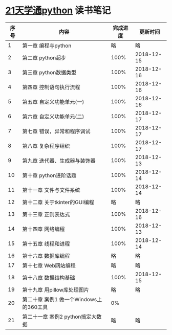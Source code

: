 # [21天学通python](./21天学通python.pdf) 读书笔记

| 序号 | 内容                                    | 完成进度 | 更新时间   |
| ---- | --------------------------------------- | -------- | ---------- |
| 1    | 第一章 编程与python                     | 略       | 略         |
| 2    | 第二章 python起步                       | 100%     | 2018-12-15 |
| 3    | 第三章 python数据类型                   | 100%     | 2018-12-16 |
| 4    | 第四章 控制语句执行流程                 | 100%     | 2018-12-16 |
| 5    | 第五章 自定义功能单元(一)               | 100%     | 2018-12-16 |
| 6    | 第六章 自定义功能单元(二)               | 100%     | 2018-12-17 |
| 7    | 第七章 错误，异常和程序调试             | 100%     | 2018-12-17 |
| 8    | 第八章 复杂程序组织                     | 100%     | 2018-12-17 |
| 9    | 第九章 迭代器、生成器与装饰器           | 100%     | 2018-12-13 |
| 10   | 第十章 python进阶话题                   | 100%     | 2018-12-14 |
| 11   | 第十一章 文件与文件系统                 | 100%     | 2018-12-14 |
| 12   | 第十二章 关于tkinter的GUI编程           | 略       | 略         |
| 13   | 第十三章 正则表达式                     | 100%     | 2018-12-16 |
| 14   | 第十四章 网络编程                       | 100%     | 2018-12-13 |
| 15   | 第十五章 线程和进程                     | 100%     | 2018-12-14 |
| 16   | 第十六章 数据库编程                     | 略       | 略         |
| 17   | 第十七章 Web网站编程                    | 略       | 略         |
| 18   | 第十八章 数据结构基础                   | 100%     | 2018-12-15 |
| 19   | 第十九章 用pillow库处理图片             | 略       | 略         |
| 20   | 第二十章 案例1 做一个Windows上的360工具 | 0%       |            |
| 21   | 第二十一章 案例2 python搞定大数据       | 略       | 略         |